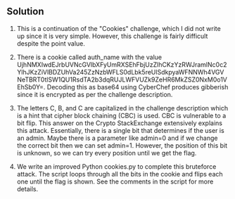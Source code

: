 ## Solution
1) This is a continuation of the "Cookies" challenge, which I did not write up since it is very simple. However, this challenge is fairly difficult despite the point value.



2) There is a cookie called auth_name with the value UjhNMXIwdEJrbUVNcGVlbXFyUmRXSEhFbjUzZlhCKzYzRWJramlNc0c2YlhJKzZiVlBDZUhVa245ZzNzbWFLS0dLbk5reUlSdkpyaWFNNWh4VGVNeTBRT0tlSW1QU1RsdTA2b3dqRUJLWFVUZk9ZeHR6MkZSZ0NxM0o1VEhSb0Y=. Decoding this as base64 using CyberChef produces gibberish since it is encrypted as per the challenge description.
 
 
 
3) The letters C, B, and C are capitalized in the challenge description which is a hint that cipher block chaining (CBC) is used. CBC is vulnerable to a bit flip. This answer on the Crypto StackExchange extensively explains this attack. Essentially, there is a single bit that determines if the user is an admin. Maybe there is a parameter like admin=0 and if we change the correct bit then we can set admin=1. However, the position of this bit is unknown, so we can try every position until we get the flag.



4) We write an improved Python cookies.py to complete this bruteforce attack. The script loops through all the bits in the cookie and flips each one until the flag is shown. See the comments in the script for more details.

